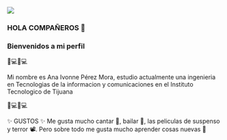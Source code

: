 
![](https://images.cooltext.com/5549017.png)

### HOLA COMPAÑEROS 👋

### Bienvenidos a mi perfil

👋​💻​🦋​💻​

Mi nombre es Ana Ivonne Pérez Mora, estudio actualmente una ingenieria en Tecnologias de la informacion y comunicaciones en el Instituto Tecnologico de Tijuana

👋​💻​🦋​💻​

✨ GUSTOS ✨
Me gusta mucho cantar 🎤, bailar 💃, las peliculas de suspenso y terror 📽️. Pero sobre todo me gusta mucho aprender cosas nuevas 🔭
<!--
**pivonne/pivonne** is a ✨ _special_ ✨ repository because its `README.md` (this file) appears on your GitHub profile.

Here are some ideas to get you started:

- 🔭 I’m currently working on ...
- 🌱 I’m currently learning ...
- 👯 I’m looking to collaborate on ...
- 🤔 I’m looking for help with ...
- 💬 Ask me about ...
- 📫 How to reach me: ...
- 😄 Pronouns: ...
- ⚡ Fun fact: ...
-->
